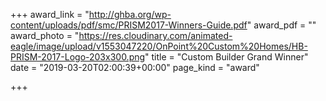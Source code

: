+++
award_link = "http://ghba.org/wp-content/uploads/pdf/smc/PRISM2017-Winners-Guide.pdf"
award_pdf = ""
award_photo = "https://res.cloudinary.com/animated-eagle/image/upload/v1553047220/OnPoint%20Custom%20Homes/HB-PRISM-2017-Logo-203x300.png"
title = "Custom Builder Grand Winner"
date = "2019-03-20T02:00:39+00:00"
page_kind = "award"

+++
